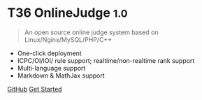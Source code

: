 # T36 OnlineJudge <small>1.0</small>

> An open source online judge system based on Linux/Nginx/MySQL/PHP/C++

- One-click deployment
- ICPC/OI/IOI/ rule support; realtime/non-realtime rank support
- Multi-language support
- Markdown & MathJax support


[GitHub](https://github.com/Greenhat1998/onlinejudge)
[Get Started](/onlinejudge/install)

